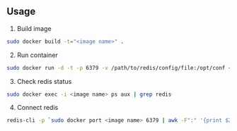 ## Usage

1. Build image

  ```bash
  sudo docker build -t="<image name>" .
  ```

2. Run container

  ```bash
  sudo docker run -d -t -p 6379 -v /path/to/redis/config/file:/opt/conf <image name> /opt/conf/redis.conf
  ```

3. Check redis status

  ```bash
  sudo docker exec -i <image name> ps aux | grep redis
  ```

4. Connect redis

  ```bash
  redis-cli -p `sudo docker port <image name> 6379 | awk -F":" '{print $2}'`
  ```
